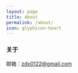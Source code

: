 ```yaml
---
layout: page
title: About
permalink: /about/
icon: glyphicon-heart
---
```


### 关于

邮箱：zdx0122@gmail.com